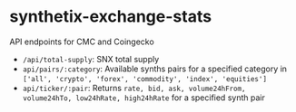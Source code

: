 # synthetix-exchange-stats

API endpoints for CMC and Coingecko

- `/api/total-supply`: SNX total supply
- `api/pairs/:category`: Available synths pairs for a specified category in `['all', 'crypto', 'forex', 'commodity', 'index', 'equities']`
- `api/ticker/:pair`: Returns `rate, bid, ask, volume24hFrom, volume24hTo, low24hRate, high24hRate` for a specified synth pair
